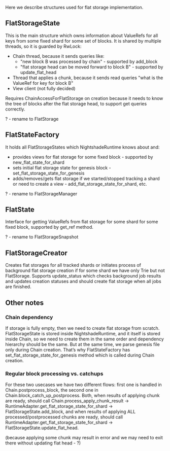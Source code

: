 Here we describe structures used for flat storage implementation.

## FlatStorageState

This is the main structure which owns information about ValueRefs for all keys from some fixed 
shard for some set of blocks. It is shared by multiple threads, so it is guarded by RwLock:

* Chain thread, because it sends queries like:
    * "new block B was processed by chain" - supported by add_block
    * "flat storage head can be moved forward to block B" - supported by update_flat_head
* Thread that applies a chunk, because it sends read queries "what is the ValueRef for key for block B"
* View client (not fully decided)

Requires ChainAccessForFlatStorage on creation because it needs to know the tree of blocks after
the flat storage head, to support get queries correctly.

? - rename to FlatStorage

## FlatStateFactory

It holds all FlatStorageStates which NightshadeRuntime knows about and:

* provides views for flat storage for some fixed block - supported by new_flat_state_for_shard
* sets initial flat storage state for genesis block - set_flat_storage_state_for_genesis
* adds/removes/gets flat storage if we started/stopped tracking a shard or need to create a view - add_flat_storage_state_for_shard, etc.

? - rename to FlatStorageManager

## FlatState

Interface for getting ValueRefs from flat storage for some shard for some fixed block, supported
by get_ref method.

? - rename to FlatStorageSnapshot

## FlatStorageCreator

Creates flat storages for all tracked shards or initiates process of background flat storage creation if for some shard we have only Trie but not FlatStorage. Supports update_status which checks background job results and updates creation statuses and should create flat storage when all jobs are finished.

## Other notes

### Chain dependency

If storage is fully empty, then we need to create flat storage from scratch. FlatStorageState is stored
inside NightshadeRuntime, and it itself is stored inside Chain, so we need to create them in the same order
and dependency hierarchy should be the same. But at the same time, we parse genesis file only during Chain
creation. That’s why FlatStateFactory has set_flat_storage_state_for_genesis method which is called 
during Chain creation.

### Regular block processing vs. catchups

For these two usecases we have two different flows: first one is handled in Chain.postprocess_block,
the second one in Chain.block_catch_up_postprocess. Both, when results of applying chunk are ready,
should call Chain.process_apply_chunk_result → RuntimeAdapter.get_flat_storage_state_for_shard → 
FlatStorageState.add_block, and when results of applying ALL processed/postprocessed chunks are ready,
should call RuntimeAdapter.get_flat_storage_state_for_shard → FlatStorageState.update_flat_head.

(because applying some chunk may result in error and we may need to exit there without updating flat head - ?)
